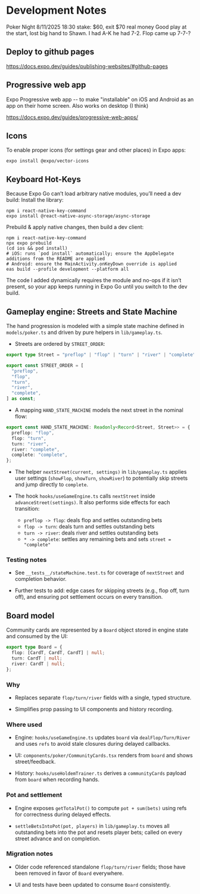 # Development Notes

Poker Night
8/11/2025 18:30
stake: $60, exit $70
real money
Good play at the start, lost big hand to Shawn. I had A-K he had 7-2. Flop came up 7-7-?

## Deploy to github pages

<https://docs.expo.dev/guides/publishing-websites/#github-pages>

## Progressive web app

Expo Progressive web app -- to make "installable" on iOS and Android as an app on their home screen. Also works on desktop (I think)

<https://docs.expo.dev/guides/progressive-web-apps/>

## Icons

To enable proper icons (for settings gear and other places) in Expo apps:

```
expo install @expo/vector-icons
```

## Keyboard Hot-Keys

Because Expo Go can’t load arbitrary native modules, you’ll need a dev build:
Install the library:

```
npm i react-native-key-command
expo install @react-native-async-storage/async-storage
```

Prebuild & apply native changes, then build a dev client:

```
npm i react-native-key-command
npx expo prebuild
(cd ios && pod install)
# iOS: runs `pod install` automatically; ensure the AppDelegate additions from the README are applied
# Android: ensure the MainActivity.onKeyDown override is applied
eas build --profile development --platform all
```

The code I added dynamically requires the module and no-ops if it isn’t present, so your app keeps running in Expo Go until you switch to the dev build.

## Gameplay engine: Streets and State Machine

The hand progression is modeled with a simple state machine defined in `models/poker.ts` and driven by pure helpers in `lib/gameplay.ts`.

- Streets are ordered by `STREET_ORDER`:

```ts
export type Street = "preflop" | "flop" | "turn" | "river" | "complete";

export const STREET_ORDER = [
  "preflop",
  "flop",
  "turn",
  "river",
  "complete",
] as const;
```

- A mapping `HAND_STATE_MACHINE` models the next street in the nominal flow:

```ts
export const HAND_STATE_MACHINE: Readonly<Record<Street, Street>> = {
  preflop: "flop",
  flop: "turn",
  turn: "river",
  river: "complete",
  complete: "complete",
};
```

- The helper `nextStreet(current, settings)` in `lib/gameplay.ts` applies user settings (`showFlop`, `showTurn`, `showRiver`) to potentially skip streets and jump directly to `complete`.

- The hook `hooks/useGameEngine.ts` calls `nextStreet` inside `advanceStreet(settings)`. It also performs side effects for each transition:

  - `preflop -> flop`: deals flop and settles outstanding bets
  - `flop -> turn`: deals turn and settles outstanding bets
  - `turn -> river`: deals river and settles outstanding bets
  - `* -> complete`: settles any remaining bets and sets `street = "complete"`

### Testing notes

- See `__tests__/stateMachine.test.ts` for coverage of `nextStreet` and completion behavior.

- Further tests to add: edge cases for skipping streets (e.g., flop off, turn off), and ensuring pot settlement occurs on every transition.

## Board model

Community cards are represented by a `Board` object stored in engine state and consumed by the UI:

```ts
export type Board = {
  flop: [CardT, CardT, CardT] | null;
  turn: CardT | null;
  river: CardT | null;
};
```

### Why

- Replaces separate `flop/turn/river` fields with a single, typed structure.

- Simplifies prop passing to UI components and history recording.

### Where used

- Engine: `hooks/useGameEngine.ts` updates `board` via `dealFlop/Turn/River` and uses `refs` to avoid stale closures during delayed callbacks.

- UI: `components/poker/CommunityCards.tsx` renders from `board` and shows street/feedback.

- History: `hooks/useHoldemTrainer.ts` derives a `communityCards` payload from `board` when recording hands.

### Pot and settlement

- Engine exposes `getTotalPot()` to compute `pot + sum(bets)` using refs for correctness during delayed effects.

- `settleBetsIntoPot(pot, players)` in `lib/gameplay.ts` moves all outstanding bets into the pot and resets player bets; called on every street advance and on completion.

### Migration notes

- Older code referenced standalone `flop/turn/river` fields; those have been removed in favor of `Board` everywhere.

- UI and tests have been updated to consume `Board` consistently.
